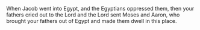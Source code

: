 When Jacob went into Egypt, and the Egyptians oppressed them, then your fathers cried out to the Lord and the Lord sent Moses and Aaron, who brought your fathers out of Egypt and made them dwell in this place.
